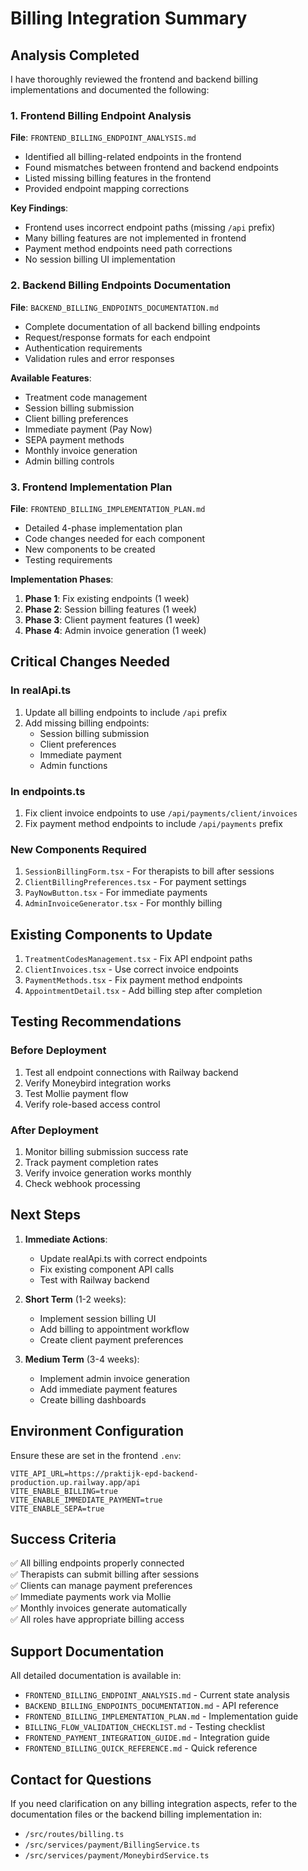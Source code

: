 # Billing Integration Summary

## Analysis Completed

I have thoroughly reviewed the frontend and backend billing implementations and documented the following:

### 1. Frontend Billing Endpoint Analysis
**File**: `FRONTEND_BILLING_ENDPOINT_ANALYSIS.md`
- Identified all billing-related endpoints in the frontend
- Found mismatches between frontend and backend endpoints
- Listed missing billing features in the frontend
- Provided endpoint mapping corrections

**Key Findings**:
- Frontend uses incorrect endpoint paths (missing `/api` prefix)
- Many billing features are not implemented in frontend
- Payment method endpoints need path corrections
- No session billing UI implementation

### 2. Backend Billing Endpoints Documentation
**File**: `BACKEND_BILLING_ENDPOINTS_DOCUMENTATION.md`
- Complete documentation of all backend billing endpoints
- Request/response formats for each endpoint
- Authentication requirements
- Validation rules and error responses

**Available Features**:
- Treatment code management
- Session billing submission
- Client billing preferences
- Immediate payment (Pay Now)
- SEPA payment methods
- Monthly invoice generation
- Admin billing controls

### 3. Frontend Implementation Plan
**File**: `FRONTEND_BILLING_IMPLEMENTATION_PLAN.md`
- Detailed 4-phase implementation plan
- Code changes needed for each component
- New components to be created
- Testing requirements

**Implementation Phases**:
1. **Phase 1**: Fix existing endpoints (1 week)
2. **Phase 2**: Session billing features (1 week)
3. **Phase 3**: Client payment features (1 week)
4. **Phase 4**: Admin invoice generation (1 week)

## Critical Changes Needed

### In realApi.ts
1. Update all billing endpoints to include `/api` prefix
2. Add missing billing endpoints:
   - Session billing submission
   - Client preferences
   - Immediate payment
   - Admin functions

### In endpoints.ts
1. Fix client invoice endpoints to use `/api/payments/client/invoices`
2. Fix payment method endpoints to include `/api/payments` prefix

### New Components Required
1. `SessionBillingForm.tsx` - For therapists to bill after sessions
2. `ClientBillingPreferences.tsx` - For payment settings
3. `PayNowButton.tsx` - For immediate payments
4. `AdminInvoiceGenerator.tsx` - For monthly billing

## Existing Components to Update
1. `TreatmentCodesManagement.tsx` - Fix API endpoint paths
2. `ClientInvoices.tsx` - Use correct invoice endpoints
3. `PaymentMethods.tsx` - Fix payment method endpoints
4. `AppointmentDetail.tsx` - Add billing step after completion

## Testing Recommendations

### Before Deployment
1. Test all endpoint connections with Railway backend
2. Verify Moneybird integration works
3. Test Mollie payment flow
4. Verify role-based access control

### After Deployment
1. Monitor billing submission success rate
2. Track payment completion rates
3. Verify invoice generation works monthly
4. Check webhook processing

## Next Steps

1. **Immediate Actions**:
   - Update realApi.ts with correct endpoints
   - Fix existing component API calls
   - Test with Railway backend

2. **Short Term** (1-2 weeks):
   - Implement session billing UI
   - Add billing to appointment workflow
   - Create client payment preferences

3. **Medium Term** (3-4 weeks):
   - Implement admin invoice generation
   - Add immediate payment features
   - Create billing dashboards

## Environment Configuration

Ensure these are set in the frontend `.env`:
```
VITE_API_URL=https://praktijk-epd-backend-production.up.railway.app/api
VITE_ENABLE_BILLING=true
VITE_ENABLE_IMMEDIATE_PAYMENT=true
VITE_ENABLE_SEPA=true
```

## Success Criteria

✅ All billing endpoints properly connected  
✅ Therapists can submit billing after sessions  
✅ Clients can manage payment preferences  
✅ Immediate payments work via Mollie  
✅ Monthly invoices generate automatically  
✅ All roles have appropriate billing access  

## Support Documentation

All detailed documentation is available in:
- `FRONTEND_BILLING_ENDPOINT_ANALYSIS.md` - Current state analysis
- `BACKEND_BILLING_ENDPOINTS_DOCUMENTATION.md` - API reference
- `FRONTEND_BILLING_IMPLEMENTATION_PLAN.md` - Implementation guide
- `BILLING_FLOW_VALIDATION_CHECKLIST.md` - Testing checklist
- `FRONTEND_PAYMENT_INTEGRATION_GUIDE.md` - Integration guide
- `FRONTEND_BILLING_QUICK_REFERENCE.md` - Quick reference

## Contact for Questions

If you need clarification on any billing integration aspects, refer to the documentation files or the backend billing implementation in:
- `/src/routes/billing.ts`
- `/src/services/payment/BillingService.ts`
- `/src/services/payment/MoneybirdService.ts`